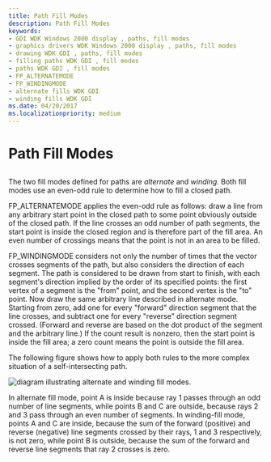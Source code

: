 ```yaml
---
title: Path Fill Modes
description: Path Fill Modes
keywords:
- GDI WDK Windows 2000 display , paths, fill modes
- graphics drivers WDK Windows 2000 display , paths, fill modes
- drawing WDK GDI , paths, fill modes
- filling paths WDK GDI , fill modes
- paths WDK GDI , fill modes
- FP_ALTERNATEMODE
- FP_WINDINGMODE
- alternate fills WDK GDI
- winding fills WDK GDI
ms.date: 04/20/2017
ms.localizationpriority: medium
---
```


# Path Fill Modes


## <span id="ddk_path_fill_modes_gg"></span><span id="DDK_PATH_FILL_MODES_GG"></span>


The two fill modes defined for paths are *alternate* and *winding*. Both fill modes use an even-odd rule to determine how to fill a closed path.

FP\_ALTERNATEMODE applies the even-odd rule as follows: draw a line from any arbitrary start point in the closed path to some point obviously outside of the closed path. If the line crosses an odd number of path segments, the start point is inside the closed region and is therefore part of the fill area. An even number of crossings means that the point is not in an area to be filled.

FP\_WINDINGMODE considers not only the number of times that the vector crosses segments of the path, but also considers the direction of each segment. The path is considered to be drawn from start to finish, with each segment's direction implied by the order of its specified points: the first vertex of a segment is the "from" point, and the second vertex is the "to" point. Now draw the same arbitrary line described in alternate mode. Starting from zero, add one for every "forward" direction segment that the line crosses, and subtract one for every "reverse" direction segment crossed. (Forward and reverse are based on the dot product of the segment and the arbitrary line.) If the count result is nonzero, then the start point is inside the fill area; a zero count means the point is outside the fill area.

The following figure shows how to apply both rules to the more complex situation of a self-intersecting path.

![diagram illustrating alternate and winding fill modes.](images/102-03.png)

In alternate fill mode, point A is inside because ray 1 passes through an odd number of line segments, while points B and C are outside, because rays 2 and 3 pass through an even number of segments. In winding-fill mode, points A and C are inside, because the sum of the forward (positive) and reverse (negative) line segments crossed by their rays, 1 and 3 respectively, is not zero, while point B is outside, because the sum of the forward and reverse line segments that ray 2 crosses is zero.

 

 





